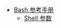 - [Bash 参考手册][home]
    - [Shell 参数][shell_parameter]


[home]:https://github.com/theo-l/quickNotes/tree/master/bash
[shell_parameter]:./bash_parameters_参数.md


